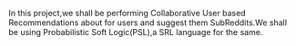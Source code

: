 In this project,we shall be performing Collaborative User based Recommendations about for users and suggest them SubReddits.We shall be using Probabilistic Soft Logic(PSL),a SRL language for the same.

